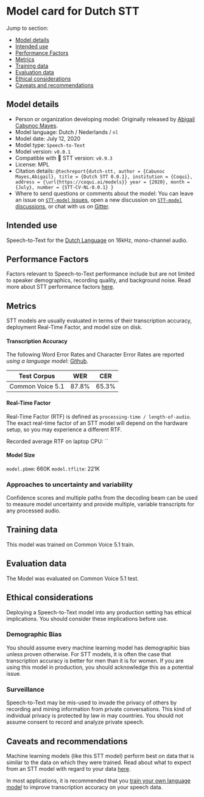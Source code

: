 # Model card for Dutch STT

Jump to section:

- [Model details](#model-details)
- [Intended use](#intended-use)
- [Performance Factors](#performance-factors)
- [Metrics](#metrics)
- [Training data](#training-data)
- [Evaluation data](#evaluation-data)
- [Ethical considerations](#ethical-considerations)
- [Caveats and recommendations](#caveats-and-recommendations)

## Model details

- Person or organization developing model: Originally released by [Abigail Cabunoc Mayes](https://github.com/acabunoc).
- Model language: Dutch / Nederlands / `nl`
- Model date: July 12, 2020
- Model type: `Speech-to-Text`
- Model version: `v0.0.1`
- Compatible with 🐸 STT version: `v0.9.3`
- License: MPL
- Citation details: `@techreport{dutch-stt, author = {Cabunoc Mayes,Abigail}, title = {Dutch STT 0.0.1}, institution = {Coqui}, address = {\url{https://coqui.ai/models}} year = {2020}, month = {July}, number = {STT-CV-NL-0.0.1} }`
- Where to send questions or comments about the model: You can leave an issue on [`STT-model` issues](https://github.com/coqui-ai/STT-models/issues), open a new discussion on [`STT-model` discussions](https://github.com/coqui-ai/STT-models/discussions), or chat with us on [Gitter](https://gitter.im/coqui-ai/).

## Intended use

Speech-to-Text for the [Dutch Language](https://en.wikipedia.org/wiki/Dutch_language) on 16kHz, mono-channel audio.

## Performance Factors

Factors relevant to Speech-to-Text performance include but are not limited to speaker demographics, recording quality, and background noise. Read more about STT performance factors [here](https://stt.readthedocs.io/en/latest/DEPLOYMENT.html#how-will-a-model-perform-on-my-data).

## Metrics

STT models are usually evaluated in terms of their transcription accuracy, deployment Real-Time Factor, and model size on disk.

#### Transcription Accuracy

The following Word Error Rates and Character Error Rates are reported *using a language model*: [Github](https://github.com/acabunoc/Tutorial-train-dutch-model).

|Test Corpus|WER|CER|
|-----------|---|---|
|Common Voice 5.1|87.8\%|65.3\%|

#### Real-Time Factor

Real-Time Factor (RTF) is defined as `processing-time / length-of-audio`. The exact real-time factor of an STT model will depend on the hardware setup, so you may experience a different RTF.

Recorded average RTF on laptop CPU: ``

#### Model Size

`model.pbmm`: 660K
`model.tflite`: 221K

### Approaches to uncertainty and variability

Confidence scores and multiple paths from the decoding beam can be used to measure model uncertainty and provide multiple, variable transcripts for any processed audio.

## Training data

This model was trained on Common Voice 5.1 train.

## Evaluation data

The Model was evaluated on Common Voice 5.1 test.

## Ethical considerations

Deploying a Speech-to-Text model into any production setting has ethical implications. You should consider these implications before use.

### Demographic Bias

You should assume every machine learning model has demographic bias unless proven otherwise. For STT models, it is often the case that transcription accuracy is better for men than it is for women. If you are using this model in production, you should acknowledge this as a potential issue.

### Surveillance

Speech-to-Text may be mis-used to invade the privacy of others by recording and mining information from private conversations. This kind of individual privacy is protected by law in may countries. You should not assume consent to record and analyze private speech.

## Caveats and recommendations

Machine learning models (like this STT model) perform best on data that is similar to the data on which they were trained. Read about what to expect from an STT model with regard to your data [here](https://stt.readthedocs.io/en/latest/DEPLOYMENT.html#how-will-a-model-perform-on-my-data). 

In most applications, it is recommended that you [train your own language model](https://stt.readthedocs.io/en/latest/LANGUAGE_MODEL.html) to improve transcription accuracy on your speech data.
